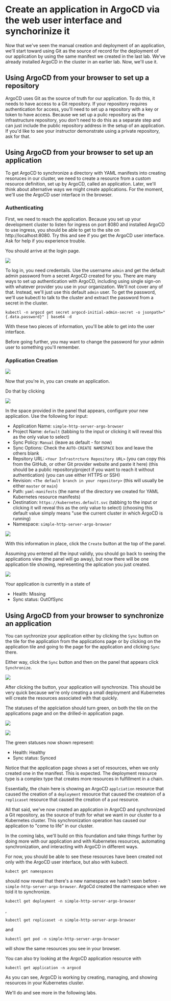 # Create an application in ArgoCD via the web user interface and synchorinize it

Now that we've seen the manual creation and deployment of an application, we'll start toward using Git as the source of record for the deployment of our application by using the same manifest we created in the last lab. We've already installed ArgoCD in the cluster in an earlier lab. Now, we'll use it.

## Using ArgoCD from your browser to set up a repository

ArgoCD uses Git as the source of truth for our application. To do this, it needs to have access to a Git repository. If your repository requires authentication for access, you'll need to set up a repository with a key or token to have access. Because we set up a pulic repository as the infrastructure repository, you don't need to do this as a separate step and can just include the public repository address in the setup of an application. If you'd like to see your instructor demonstrate using a private repository, ask for that.

## Using ArgoCD from your browser to set up an application

To get ArgoCD to synchronize a directory with YAML manifests into creating resoruces in our cluster, we need to create a resource from a custom resource definition, set up by ArgoCD, called an application. Later, we'll think about alternative ways we might create applications. For the moment, we'll use the ArgoCD user interface in the browser.

### Authenticating

First, we need to reach the application. Because you set up your development cluster to listen for ingress on port 8080 and installed ArgoCD to use ingress, you should be able to get to the site on http://localhost:8080. Try this and see if you get the ArgoCD user interface. Ask for help if you experience trouble.

You should arrive at the login page.

![](images/argo-login.png)

To log in, you need credentails. Use the username `admin` and get the default admin password from a secret ArgoCD created for you. There are many ways to set up authentication with ArgoCD, including using single sign-on with whatever provider you use in your organization. We'll not cover any of that. Instead, we'll just use this default `admin` user. To get the password, we'll use kubectl to talk to the cluster and extract the password from a secret in the cluster.

```
kubectl -n argocd get secret argocd-initial-admin-secret -o jsonpath="{.data.password}" | base64 -d
```

With these two pieces of information, you'll be able to get into the user interface.

Before going further, you may want to change the password for your admin user to something you'll remember.

### Application Creation

![](images/argo-applications-empty.png)

Now that you're in, you can create an application.

Do that by clicking

![](images/new-app-button.png)

In the space provided in the panel that appears, configure your new application. Use the following for input:

- Application Name: `simple-http-server-argo-browser`
- Project Name: `default` (tabbing to the input or clicking it will reveal this as the only value to select)
- Sync Policy: `Manual` (leave as default - for now)
- Sync Options: Check the `AUTO-CREATE NAMESPACE` box and leave the others blank
- Repsitory URL: `<Your Infrastrcture Repository URL>` (you can copy this from the GitHub, or other Git provider website and paste it here) (this should be a public repository/project if you want to reach it without authentication) (you can use either HTTPS or SSH)
- Revision: `<The default branch in your repository>` (this will usually be either `master` or `main`)
- Path: `yaml-manifests` (the name of the directory we created for YAML Kubernetes resource manifests)
- Destination: `https://kubernetes.default.svc` (tabbing to the input or clicking it will reveal this as the only value to select) (choosing this default value simply means "use the current cluster in which ArgoCD is running)
- Namespace: `simple-http-server-argo-browser`

![](images/argo-create-application.png)

With this information in place, click the `Create` button at the top of the panel.

Assuming you entered all the input validly, you should go back to seeing the applications view (the panel will go away), but now there will be one application tile showing, representing the aplication you just created.

![](images/argo-applications-unsynched.png)

Your application is currently in a state of

- Health: Missing
- Sync status: OutOfSync

## Using ArgoCD from your browser to synchronize an application

You can sychronize your application either by clicking the `Sync` button on the tile for the application from the applications page or by clicking on the application tile and going to the page for the application and clicking `Sync` there.

Either way, click the `Sync` button and then on the panel that appears click `Synchronize`.

![](images/argo-applications-unsynched.png)

After clicking the button, your application will synchronize. This should be very quick because we're only creating a small deployment and Kubernetes will create the resources associated with that quickly.

The statuses of the applciation should turn green, on both the tile on the applications page and on the drilled-in application page.

![](images/argo-applications-synched.png)

![](images/argo-application-synched.png)

The green statuses now shown represent:

- Health: Healthy
- Sync status: Synced

Notice that the application page shows a set of resources, when we only created one in the manifest. This is expected. The deployment resource type is a complex type that creates more resources in fulfillment in a chain.

Essentially, the chain here is showing an ArgoCD `applciation` resource that caused the creation of a `deployment` resource that caused the createion of a `replicaset` resource that caused the creation of a `pod` resource.

All that said, we've now created an application in ArgoCD and synchronized a Git repository, as the source of truth for what we want in our cluster to a Kubernetes cluster. This synchronization operation has caused our application to "come to life" in our cluster.

In the coming labs, we'll build on this foundation and take things further by doing more with our application and with Kubernetes resources, automating synchronization, and interacting with ArgoCD in different ways.

For now, you should be able to see these resources have been created not only with the ArgoCD user interface, but also with kubectl.

```
kubect get namespaces
```

should now reveal that there's a new namespace we hadn't seen before - `simple-http-server-argo-browser`. ArgoCd created the namespace when we told it to synchronize.

```
kubectl get deployment -n simple-http-server-argo-browser
```

, 

```
kubectl get replicaset -n simple-http-server-argo-browser
```

and

```
kubectl get pod -n simple-http-server-argo-browser
```

will show the same resources you see in your browser.

You can also try looking at the ArgoCD application resource with

```
kubectl get application -n argocd
```

As you can see, ArgoCD is working by creating, managing, and showing resources in your Kubernetes cluster.

We'll do and see more in the following labs.

